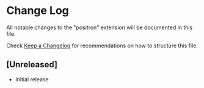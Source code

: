 # Change Log

All notable changes to the "positron" extension will be documented in this file.

Check [Keep a Changelog](http://keepachangelog.com/) for recommendations on how to structure this file.

## [Unreleased]

- Initial release